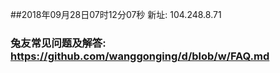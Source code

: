 ##2018年09月28日07时12分07秒 新址: 104.248.8.71
### 兔友常见问题及解答: https://github.com/wanggonging/d/blob/w/FAQ.md
